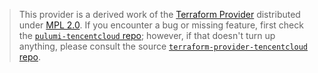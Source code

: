 > This provider is a derived work of the [Terraform Provider](https://github.com/terraform-providers/terraform-provider-tencentcloud)
> distributed under [MPL 2.0](https://www.mozilla.org/en-US/MPL/2.0/). If you encounter a bug or missing feature,
> first check the [`pulumi-tencentcloud` repo](https://github.com/pulumi/pulumi-tencentcloud/issues); however, if that doesn't turn up anything,
> please consult the source [`terraform-provider-tencentcloud` repo](https://github.com/terraform-providers/terraform-provider-tencentcloud/issues).